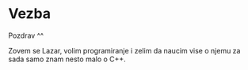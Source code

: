 # Vezba

Pozdrav ^^

Zovem se Lazar, volim programiranje i zelim da naucim vise o njemu
za sada samo znam nesto malo o C++.


